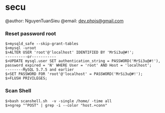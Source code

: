 # secu
@author: NguyenTuanSieu
@email: dev.phpjs@gmail.com

### Reset password root
```
$>mysqld_safe --skip-grant-tables
$>mysql -uroot
$>ALTER USER 'root'@'localhost' IDENTIFIED BY 'MrSi3u@#!';
----------or-----------
$>UPDATE mysql.user SET authentication_string = PASSWORD('MrSi3u@#!'), password_expired = 'N' WHERE User = 'root' AND Host = 'localhost';
--------MySQL 5.7.5 and earlier
$>SET PASSWORD FOR 'root'@'localhost' = PASSWORD('MrSi3u@#!');
$>FLUSH PRIVILEGES;
```
### Scan Shell

```
$>bash scanshell.sh  -v -single /home/ -time all
$>ngrep "^POST" | grep -i --color "host.+conn"
```
